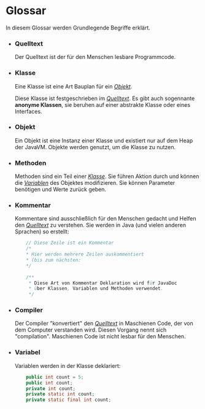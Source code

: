 # Glossar


In diesem Glossar werden Grundlegende Begriffe erklärt.


- ### Quelltext

    Der Quelltext ist der für den Menschen lesbare Programmcode.
- ### Klasse

    Eine Klasse ist eine Art Bauplan für ein [*Objekt*](#objekt).
    
    Diese Klasse ist festgeschrieben im [*Quelltext*](#quelltext).
    Es gibt auch sogennante **anonyme Klassen**, sie beruhen auf einer abstrakte Klasse oder eines Interfaces.
    
- ### Objekt

    Ein Objekt ist eine Instanz einer Klasse und existiert nur auf dem Heap der JavaVM.
    Objekte werden genutzt, um die Klasse zu nutzen.

- ### Methoden

    Methoden sind ein Teil einer [*Klasse*](#klasse). Sie führen Aktion durch und können die [*Variablen*](#variabel)
    des Objektes modifizieren. Sie können Parameter benötigen und Werte zurück geben.

- ### Kommentar

    Kommentare sind ausschließlich für den Menschen gedacht und Helfen den [*Quelltext*](#quelltext) zu verstehen.
    Sie werden in Java (und vielen anderen Sprachen) so erstellt:
    
    ```java
        // Diese Zeile ist ein Kommentar
        /*
        * Hier werden mehrere Zeilen auskommentiert
        * (bis zum nächsten:
        */
        
        /**
         * Diese Art von Kommentar Deklaration wird für JavaDoc
         * über Klassen, Variablen und Methoden verwendet.
         */
    ```

- ### Compiler

    Der Compiler "konvertiert" den [*Quelltext*](#quelltext) in Maschienen Code, der von dem Computer
    verstanden wird. Diesen Vorgang nennt sich "compilation". Maschienen Code ist nicht lesbar für den
    Menschen.

- ### Variabel

  Variablen werden in der Klasse deklariert:
  ```java
      public int count = 5;
      public int count;
      private int count;
      private static int count;
      private static final int count;
  ```
